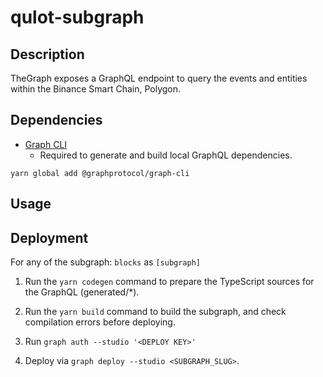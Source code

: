 # qulot-subgraph

## Description

TheGraph exposes a GraphQL endpoint to query the events and entities within the Binance Smart Chain, Polygon.

## Dependencies

- [Graph CLI](https://github.com/graphprotocol/graph-cli)
    - Required to generate and build local GraphQL dependencies.

```shell
yarn global add @graphprotocol/graph-cli
```

## Usage

## Deployment

For any of the subgraph: `blocks` as `[subgraph]`

1. Run the `yarn codegen` command to prepare the TypeScript sources for the GraphQL (generated/*).

2. Run the `yarn build` command to build the subgraph, and check compilation errors before deploying.

3. Run `graph auth --studio '<DEPLOY KEY>'`

5. Deploy via `graph deploy --studio <SUBGRAPH_SLUG>`.